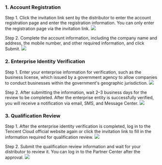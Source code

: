### 1.  Account Registration

Step 1. Click the invitation link sent by the distributor to enter the account registration page and enter the registration information. You can only enter the registration page via the invitation link.
![](https://staticintl.cloudcachetci.com/yehe/backend-news/G4PV959_11.png)

Step 2. Complete the account information, including the company name and address, the mobile number, and other required information, and click Submit.
![](https://staticintl.cloudcachetci.com/yehe/backend-news/UCwa119_2.png)

### 2. Enterprise Identity Verification

Step 1. Enter your enterprise information for verification, such as the business license, which issued by a government agency to allow companies to conduct businesses within the government's geographic jurisdiction.
![](https://staticintl.cloudcachetci.com/yehe/backend-news/T85L573_3.png)

Step 2. After submitting the information, wait 2–3 business days for the review to be completed. After the enterprise entity is successfully verified, you will receive a notification via email, SMS, and Message Center.
![](https://staticintl.cloudcachetci.com/yehe/backend-news/hZPR385_4.png)

### 3. Qualification Review

Step 1. After the enterprise identity verification is completed, log in to the Tencent Cloud official website again or click the invitation link to fill in the information required for qualification review.
![](https://staticintl.cloudcachetci.com/yehe/backend-news/Nk4i267_5.png)

Step 2. Submit the qualification review information and wait for your distributor to review it. You can log in to the Partner Center after the approval.
![](https://staticintl.cloudcachetci.com/yehe/backend-news/xM6I708_6.png)
